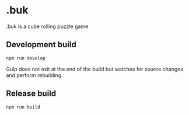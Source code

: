 # .buk

.buk is a cube rolling puzzle game

## Development build

`npm run develop`

Gulp does not exit at the end of the build but watches for source 
changes and perform rebuilding.

## Release build

`npm run build`